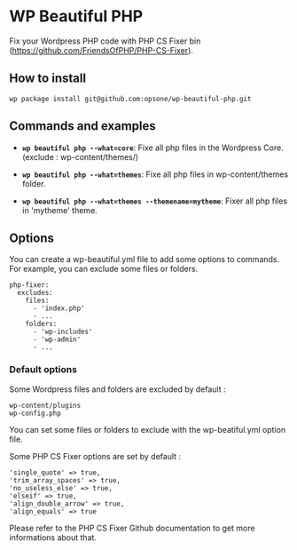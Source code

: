 # WP Beautiful PHP
Fix your Wordpress PHP code with PHP CS Fixer bin (https://github.com/FriendsOfPHP/PHP-CS-Fixer).


## How to install

```
wp package install git@github.com:opsone/wp-beautiful-php.git
```

## Commands and examples
* __`wp beautiful php --what=core`__:
Fixe all php files in the Wordpress Core. (exclude : wp-content/themes/)

* __`wp beautiful php --what=themes`__:
Fixe all php files in wp-content/themes folder.

* __`wp beautiful php --what=themes --themename=mytheme`__:
Fixer all php files in 'mytheme' theme.

## Options
You can create a wp-beautiful.yml file to add some options to commands. For example, you can exclude some files or folders.

```
php-fixer:
  excludes:
    files:
      - 'index.php'
      - ...
    folders:
      - 'wp-includes'
      - 'wp-admin'
      - ...
```

### Default options
Some Wordpress files and folders are excluded by default :

```
wp-content/plugins
wp-config.php
```

You can set some files or folders to exclude with the wp-beatiful.yml option file.


Some PHP CS Fixer options are set by default :

```
'single_quote' => true,
'trim_array_spaces' => true,
'no_useless_else' => true,
'elseif' => true,
'align_double_arrow' => true,
'align_equals' => true
```

Please refer to the PHP CS Fixer Github documentation to get more informations about that.
